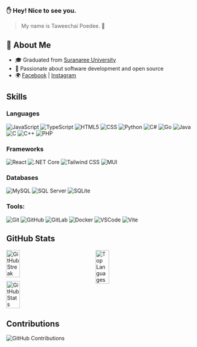 ### :raised_hand: Hey! Nice to see you.
> My name is Taweechai Poedee. :dizzy:
## 🌟 About Me
- 🎓 Graduated from [Suranaree University](https://www.su.ac.th)
- 🚀 Passionate about software development and open source
- 🌍 [Facebook](https://www.facebook.com/profile.php?id=100009374632098) | [Instagram](https://www.instagram.com/tpkxmm._)

## Skills
### **Languages**
![JavaScript](https://img.shields.io/badge/JavaScript-100%25-yellow?style=for-the-badge&logo=javascript)
![TypeScript](https://img.shields.io/badge/TypeScript-80%25-blue?style=for-the-badge&logo=typescript)
![HTML5](https://img.shields.io/badge/HTML5-90%25-orange?style=for-the-badge&logo=html5)
![CSS](https://img.shields.io/badge/CSS-85%25-blue?style=for-the-badge&logo=css3)
![Python](https://img.shields.io/badge/Python-70%25-blue?style=for-the-badge&logo=python)
![C#](https://img.shields.io/badge/C%23-60%25-purple?style=for-the-badge&logo=csharp)
![Go](https://img.shields.io/badge/Go-50%25-lightgrey?style=for-the-badge&logo=go)
![Java](https://img.shields.io/badge/Java-50%25-red?style=for-the-badge&logo=java)
![C](https://img.shields.io/badge/C-40%25-darkgrey?style=for-the-badge&logo=c)
![C++](https://img.shields.io/badge/C%2B%2B-40%25-green?style=for-the-badge&logo=cplusplus)
![PHP](https://img.shields.io/badge/PHP-30%25-blueviolet?style=for-the-badge&logo=php)

### **Frameworks**
![React](https://img.shields.io/badge/React-80%25-blue?style=for-the-badge&logo=react)
![.NET Core](https://img.shields.io/badge/.NET%20Core-70%25-green?style=for-the-badge&logo=dotnet)
![Tailwind CSS](https://img.shields.io/badge/Tailwind%20CSS-60%25-blue?style=for-the-badge&logo=tailwindcss)
![MUI](https://img.shields.io/badge/MUI-50%25-lightblue?style=for-the-badge&logo=mui)

### **Databases**
![MySQL](https://img.shields.io/badge/MySQL-100%25-blue?style=for-the-badge&logo=mysql)
![SQL Server](https://img.shields.io/badge/SQL%20Server-100%25-green?style=for-the-badge&logo=microsoftsqlserver)
![SQLite](https://img.shields.io/badge/SQLite-100%25-yellowgreen?style=for-the-badge&logo=sqlite)

### **Tools:**
![Git](https://img.shields.io/badge/Git-100%25-red?style=for-the-badge&logo=git)
![GitHub](https://img.shields.io/badge/GitHub-100%25-black?style=for-the-badge&logo=github)
![GitLab](https://img.shields.io/badge/GitLab-100%25-orange?style=for-the-badge&logo=gitlab)
![Docker](https://img.shields.io/badge/Docker-100%25-blue?style=for-the-badge&logo=docker)
![VSCode](https://img.shields.io/badge/VS%20Code-100%25-blue?style=for-the-badge&logo=visualstudiocode)
![Vite](https://img.shields.io/badge/Vite-100%25-lightblue?style=for-the-badge&logo=vite)

## GitHub Stats
<!-- GitHub Stats Section -->
<div style="display: flex; gap: 10px; align-items: flex-start;">
  <div style="flex: 1; max-width: 45%; display: flex; flex-direction: column; gap: 10px;">
    <div>
      <img src="https://github-readme-streak-stats.herokuapp.com/?user=Taweechaikxmm&theme=radical" alt="GitHub Streak" style="width: 40%; max-width: 400px; height: auto;"/>
    </div>
    <div>
      <img src="https://github-readme-stats.vercel.app/api?username=Taweechaikxmm&show_icons=true&theme=radical" alt="GitHub Stats" style="width: 40%; max-width: 400px; height: auto;"/>
    </div>
  </div>
  <div style="flex: 1; max-width: 45%;">
    <a href="https://github.com/anuraghazra/github-readme-stats">
      <img src="https://github-readme-stats.vercel.app/api/top-langs/?username=Taweechaikxmm&layout=donut-vertical&bg_color=000000" alt="Top Languages" style="width: 40%; max-width: 400px; height: auto;"/>
    </a>
  </div>
</div>



## Contributions
![GitHub Contributions](https://github-readme-streak-stats.herokuapp.com/?user=Taweechaikxmm&theme=dark)



